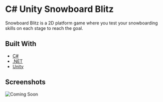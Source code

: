 # C# Unity Snowboard Blitz

Snowboard Blitz is a 2D platform game where you test your snowboarding skills on each stage to reach the goal.

## Built With

- [C#](https://docs.microsoft.com/en-us/dotnet/csharp/)
- [.NET](https://dotnet.microsoft.com/)
- [Unity](https://unity.com/)

## Screenshots

![Coming Soon](https://upload.wikimedia.org/wikipedia/commons/8/80/Comingsoon.png "Coming Soon")
